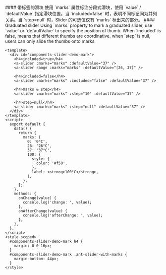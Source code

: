 <cn>
#### 带标签的滑块
使用 `marks` 属性标注分段式滑块，使用 `value` / `defaultValue` 指定滑块位置。当 `included=false` 时，表明不同标记间为并列关系。当 `step=null` 时，Slider 的可选值仅有 `marks` 标出来的部分。
</cn>

<us>
#### Graduated slider
Using `marks` property to mark a graduated slider, use `value` or `defaultValue` to specify the position of thumb.
When `included` is false, means that different thumbs are coordinative.
when `step` is null, users can only slide the thumbs onto marks.
</us>

```tpl
<template>
  <div id="components-slider-demo-mark">
    <h4>included=true</h4>
    <a-slider :marks="marks" :defaultValue="37" />
    <a-slider range :marks="marks" :defaultValue="[26, 37]" />

    <h4>included=false</h4>
    <a-slider :marks="marks" :included="false" :defaultValue="37" />

    <h4>marks & step</h4>
    <a-slider :marks="marks" :step="10" :defaultValue="37" />

    <h4>step=null</h4>
    <a-slider :marks="marks" :step="null" :defaultValue="37" />
  </div>
</template>
<script>
  export default {
    data() {
      return {
        marks: {
          0: '0°C',
          26: '26°C',
          37: '37°C',
          100: {
            style: {
              color: '#f50',
            },
            label: <strong>100°C</strong>,
          },
        },
      };
    },
    methods: {
      onChange(value) {
        console.log('change: ', value);
      },
      onAfterChange(value) {
        console.log('afterChange: ', value);
      },
    },
  };
</script>
<style scoped>
  #components-slider-demo-mark h4 {
    margin: 0 0 16px;
  }
  #components-slider-demo-mark .ant-slider-with-marks {
    margin-bottom: 44px;
  }
</style>
```
